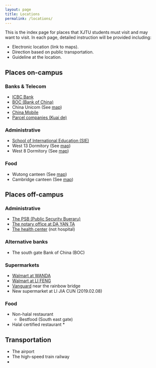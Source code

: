 ```yaml
---
layout: page
title: Locations
permalink: /locations/
---
```

This is the index page for places that XJTU students must visit and may want to visit. In each page, detailed instruction will be provided including: 
* Electronic location (link to maps).
* Direction based on public transportation.
* Guideline at the location.

## Places on-campus 
### Banks & Telecom
* [ICBC Bank](xjtu-icbc)
* [BOC (Bank of China)](xjtu-boc)
* China Unicom (See [map](maps))
* [China Mobile](xjtu-china-mobile)
* [Parcel companies (Kuai de)](xjtu-xq-kuaide)

### Administrative
* [School of International Education (SIE)](xjtu-sie)
* West 13 Dormitory (See [map](maps))
* West 8 Dormitory (See [map](maps))

### Food
* Wutong canteen (See [map](maps))
* Cambridge canteen (See [map](maps))

## Places off-campus
### Administrative 
* [The PSB (Public Security Bueraru)](the-psb)
* [The notary office at DA YAN TA](notary-office)
* [The health center](healthcare-center) (not hospital)
  
### Alternative banks
* The south gate Bank of China (BOC)

### Supermarkets
* [Walmart at WANDA](wanda-walmart)
* [Walmart at LI FENG](lifeng-walmart)
* [Vanguard](xq-vanguard) near the rainbow bridge
* New supermarket at LI JIA CUN (2019.02.08)

### Food
* Non-halal restaurant
  * Bestfood (South east gate)
* Halal certified restaurant
  * 

## Transportation 
* The airport 
* The high-speed train railway
* 